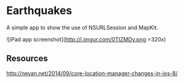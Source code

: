# Earthquakes

A simple app to show the use of NSURLSession and MapKit.

![iPad app screenshot](http://i.imgur.com/0TIZMDy.png =320x)

## Resources
http://nevan.net/2014/09/core-location-manager-changes-in-ios-8/
